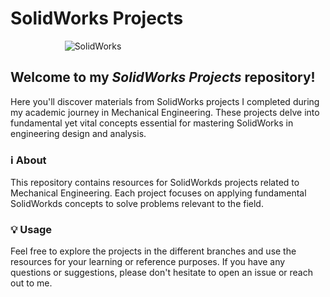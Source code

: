 # SolidWorks Projects
&nbsp; &nbsp; &nbsp; &nbsp; &nbsp; &nbsp; &nbsp; &nbsp; &nbsp; &nbsp; &nbsp; <img src="https://petengenhariamecanica.ufes.br/sites/petengenhariamecanica.ufes.br/files/imagem/solidworks_button.png" alt="SolidWorks" height="auto" width="auto">

## Welcome to my <em>SolidWorks Projects</em> repository!
Here you'll discover materials from SolidWorks projects I completed during my academic journey in Mechanical Engineering. These projects delve into fundamental yet vital concepts essential for mastering SolidWorks in engineering design and analysis.

### ℹ️ About 
This repository contains resources for SolidWorkds projects related to Mechanical Engineering. Each project focuses on applying fundamental SolidWorkds concepts to solve problems relevant to the field.

### 💡 Usage
Feel free to explore the projects in the different branches and use the resources for your learning or reference purposes. If you have any questions or suggestions, please don't hesitate to open an issue or reach out to me.

